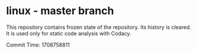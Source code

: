 # linux - master branch

This repository contains frozen state of the repository.
Its history is cleared. It is used only for static code
analysis with Codacy.

Commit Time: 1708758811